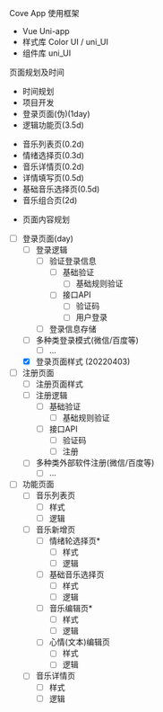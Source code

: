 Cove App
使用框架
- Vue Uni-app
- 样式库 Color UI  / uni_UI
- 组件库 uni_UI

页面规划及时间
- 时间规划
- 项目开发
- 登录页面(伪)(1day)
- 逻辑功能页(3.5d)
* 音乐列表页(0.2d)
* 情绪选择页(0.3d)
* 音乐详情页(0.2d)
* 详情填写页(0.5d)
* 基础音乐选择页(0.5d)
* 音乐组合页(2d)

- 页面内容规划
- [ ] 登录页面(day)
    - [ ] 登录逻辑
        - [ ] 验证登录信息
            - [ ] 基础验证
                - [ ] 基础规则验证
            - [ ] 接口API
                - [ ] 验证码
                - [ ] 用户登录
        - [ ] 登录信息存储
    - [ ] 多种类登录模式(微信/百度等)
        - [ ] …
    - [x] 登录页面样式 (20220403)
- [ ] 注册页面
    - [ ] 注册页面样式
    - [ ] 注册逻辑
        - [ ] 基础验证
            - [ ] 基础规则验证
        - [ ] 接口API
            - [ ] 验证码
            - [ ] 注册
    - [ ] 多种类外部软件注册(微信/百度等)
        - [ ] …
- [ ] 功能页面
    - [ ] 音乐列表页
        - [ ] 样式
        - [ ] 逻辑
    - [ ] 音乐新增页
        - [ ] 情绪轮选择页*
            - [ ] 样式
            - [ ] 逻辑
        - [ ] 基础音乐选择页
            - [ ] 样式
            - [ ] 逻辑
        - [ ] 音乐编辑页*
            - [ ] 样式
            - [ ] 逻辑
        - [ ] 心情(文本)编辑页
            - [ ] 样式
            - [ ] 逻辑
    - [ ] 音乐详情页
        - [ ] 样式
        - [ ] 逻辑
